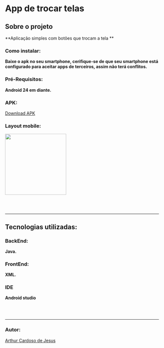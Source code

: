 # App de trocar telas

## Sobre o projeto

**Aplicação simples com botões que trocam a tela **

### Como instalar:
**Baixe o apk no seu smartphone, cerifique-se de que seu smartphone está configurado para aceitar apps de terceiros, assim não terá conflitos.**

### Pré-Requisitos:
**Android 24 em diante.**
<br>

### APK:
<a href=./trocaTelas.apk>Download APK </a>

### Layout mobile:
<img width=200px src="https://github.com/Arthur-Cardoso-de-Jesus/Troca-de-Telas/assets/83030989/18fa8d11-21c1-41ca-8f1c-fa225771cd51">



<br><br>
<hr>


## Tecnologias utilizadas:

### BackEnd:
**Java.**

### FrontEnd:
**XML.**

### IDE
**Android studio**

<br></br>
<hr>

### Autor:
<a href="https://github.com/Arthur-Cardoso-de-Jesus">  Arthur Cardoso de Jesus  </a>
